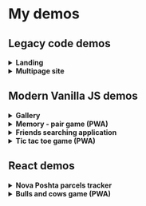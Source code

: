 # My demos

## Legacy code demos

<details>
  <summary>
    <b>Landing</b>
  </summary>

    * Adaptive layout for 3 screen resolutions (desktop, tablet, smartphone);
    * Responsive images;
    * Image optimization for 2x Retina;
    * Local storage usage for timer;
    * Slider and gallery with support of touch screens;
    * Dynamic loading of images for the gallery with AJAX request from a third-party resource;
    * Legacy code with jQuery and jQuery plugins;
    * Built with Gulp.

[Code base](https://github.com/ses3332002/goit/tree/master/demo/demo2)

[Demo](https://ses3332002.github.io/goit/demo/demo2/)

</details>

<details>
  <summary>
    <b>Multipage site</b>
  </summary>

    * Adaptive layout for 3 screen resolutions (desktop, tablet, smartphone);
    * Responsive images;
    * Image optimization for 2x Retina;
    * Slider with support of touch screens;
    * Dynamic loading weather and currency informers with AJAX requests from a third-party resources;
    * Dark scheme of browser/OS supporting;
    * Legacy code with jQuery and jQuery plugins;
    * Built with Gulp.

[Code base](https://github.com/ses3332002/goit/tree/master/demo/demo3)

[Demo](https://ses3332002.github.io/goit/demo/demo3/)

</details>

## Modern Vanilla JS demos

<details>
  <summary>
    <b>Gallery</b>
  </summary>

    * Adaptive layout;
    * Vanilla JS (ES6);
    * Accessebility via keyboard;
    * Themes support by using of CSS variables;
    * Built with Gulp.

[Code base](https://github.com/ses3332002/goit/tree/master/demo/demo4)

[Demo](https://ses3332002.github.io/goit/demo/demo4/)

</details>

<details>
  <summary>
    <b>Memory - pair game (PWA)</b>
  </summary>

    * Adaptive layout;
    * Vanilla JS (ES6);
    * Accessebility via keyboard;
    * Themes support by using of CSS variables;
    * Off-line working due to PWA.

[Code base](https://github.com/ses3332002/kottans-frontend/tree/main/task_memory_pair_game)

[Demo](https://ses3332002.github.io/kottans-frontend/task_memory_pair_game/)

</details>

<details>
  <summary>
    <b>Friends searching application</b>
  </summary>

      * Adaptive layout;
      * Vanilla JS (ES6);
      * Dynamic loading data with fetch requests from a third-party resource;
      * Accessebility via keyboard.

[Code base](https://github.com/ses3332002/demo/tree/main/friends)

[Demo](https://ses3332002.github.io/demo/friends)

</details>

<details>
  <summary>
    <b>Tic tac toe game (PWA)</b>
  </summary>

    * Adaptive layout;
    * Vanilla JS (ES6);
    * Accessebility via keyboard;
    * Off-line working due to PWA.

[Code base](https://github.com/ses3332002/demo/tree/main/game)

[Demo](https://ses3332002.github.io/demo/game)

</details>

## React demos

<details>
  <summary>
    <b>Nova Poshta parcels tracker</b>
  </summary>

    * React (with functional components);
    * Adaptive layout;
    * Accessebility via keyboard;
    * Multilingual;
    * Getting single/multi parcel status, requesting of parcel's return via fetch;
    * Local storage usage for fresh data;
    * Built with Parcel.

[Code base](https://github.com/ses3332002/framework_task/tree/react-full)

[Demo](https://ses3332002.github.io/framework_task/)

</details>

<details>
  <summary>
    <b>Bulls and cows game (PWA)</b>
  </summary>

    * React (with functional components);
    * Adaptive layout;
    * Accessebility via keyboard;
    * Off-line working due to PWA;
    * Built with Parcel and Workbox.

[Code base](https://github.com/ses3332002/demo/tree/main/game2)

[Demo](https://ses3332002.github.io/demo/game2/dist/)

</details>
